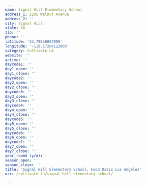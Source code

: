 ```yaml
---
name: Signal Hill Elementary School
address_1: 2285 Walnut Avenue
address_2: ''
city: Signal Hill
state: CA
zip: ''
phone: ''
latitude: '33.79856887000'
longitude: '-118.17204122000'
category: Cultivate LA
website: ''
active: ''
daycode1: ''
day1_open: ''
day1_close: ''
daycode2: ''
day2_open: ''
day2_close: ''
daycode3: ''
day3_open: ''
day3_close: ''
daycode4: ''
day4_open: ''
day4_close: ''
daycode5: ''
day5_open: ''
day5_close: ''
daycode6: ''
day6_open: ''
daycode7: ''
day7_open: ''
day7_close: ''
year_round (y/n): ''
season_open: ''
season_close: ''
title: 'Signal Hill Elementary School, Food Oasis Los Angeles'
uri: /cultivate-la/signal-hill-elementary-school/

---
```

